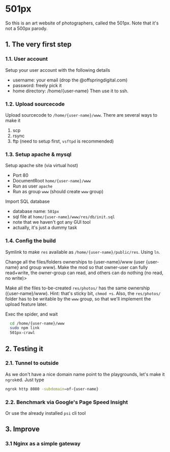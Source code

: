 501px
=====
So this is an art website of photographers, called the 501px.
Note that it's not a 500px parody.


## 1. The very first step

### 1.1. User account
Setup your user account with the following details
* username: your email (drop the @offspringdigital.com)
* password: freely pick it
* home directory: /home/{user-name}
Then use it to ssh.

### 1.2. Upload sourcecode
Upload sourcecode to `/home/{user-name}/www`. There are several ways to make it
1. scp
2. rsync
3. ftp (need to setup first, `vsftpd` is recommended)

### 1.3. Setup apache & mysql
Setup apache site (via virtual host)
* Port 80
* DocumentRoot `home/{user-name}/www`
* Run as user `apache`
* Run as group `www` (should create `www` group)

Import SQL database
* database name: `501px`
* sql file at `home/{user-name}/www/res/db/init.sql`
* note that we haven't got any GUI tool
* actually, it's just a dummy task

### 1.4. Config the build
Symlink to make `res` available as `/home/{user-name}/public/res`.
Using `ln`.

Change all the files/folders ownerships to {user-name}/www (user {user-name}
and group www). Make the mod so that owner-user can fully read+write, the
owner-group can read, and others can do nothing (no read, no write)>

Make all the files to-be-created `res/photos/` has the same ownership
({user-name}/www). Hint: that's sticky bit, `chmod +s`. Also, the `res/photos/`
folder has to be writable by the `www` group, so that we'll implement the
upload feature later.

Exec the spider, and wait
```bash
  cd /home/{user-name}/www
  sudo npm link
  501px-crawl
```


## 2. Testing it

### 2.1. Tunnel to outside
As we don't have a nice domain name point to the playgrounds, let's make it
`ngrok`ed. Just type
```bash
ngrok http 8080 -subdomain=of-{user-name}
```

### 2.2. Benchmark via Google's Page Speed Insight
Or use the already installed `psi` cli tool

## 3. Improve

### 3.1  Nginx as a simple gateway
